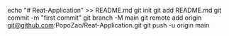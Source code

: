 echo "# Reat-Application" >> README.md
git init
git add README.md
git commit -m "first commit"
git branch -M main
git remote add origin git@github.com:PopoZao/Reat-Application.git
git push -u origin main
